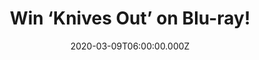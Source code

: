 ---
campaign-uuid: "c-e1269438-16b7-4be0-a5c5-181f1c66c649"
type: "Competition"
category: "Entertainment"
date: "2020-03-09T06:00:00.000Z"
end-date: "2020-04-09T23:59:00.000Z"
disable-form: false
is_promoted: false
has_entry_page: true
title: "Win ‘Knives Out’ on Blu-ray!"
competition-description: "<p>Acclaimed writer and director Rian Johnson (Brick, Looper,\
  \ Star Wars: The Last Jedi) pays tribute to mystery mastermind Agatha Christie in\
  \ KNIVES OUT: a suspenseful, twist-filled whodunnit where everyone is a suspect.\
  \ We want you to enjoy as much as we did so that’s why we are giving you the chance\
  \ of wining this fantastic movie.</p>\n<p>Click below for a chance to win.</p>\n"
hero-header: "Win ‘Knives Out’ on Blu-ray!"
terms-confirmation: "N/A"
banner-img: "https://assets.expresslyapp.com/asset-4bb47be1-29e9-44b1-bceb-3e086a8c56eb.jpg"
logo-left-href: "https://club.expressly.io"
logo-left-image: "https://assets.expresslyapp.com/asset-f2f349d9-1834-4187-b937-1d355e756d2b.jpg"
logo-left-title: "Club Expressly"
bg-image-hero: "https://assets.expresslyapp.com/asset-c1cd7f91-6098-4dc1-be00-39dec78bd3ad.jpg"
bg-image-first: "https://assets.expresslyapp.com/asset-4b8b2a78-5901-4c94-8ec0-b0350ae9b0bf.jpg"
section1-content: "<p>When renowned crime novelist Harlan Thrombey (Christopher Plummer)\
  \ is found dead at his estate just after his 85th birthday, the inquisitive and\
  \ debonair Detective Benoit Blanc (Daniel Craig) is mysteriously enlisted to investigate.\
  \ From Harlan's dysfunctional family to his devoted staff, Blanc sifts through a\
  \ web of red herrings and self-serving lies to uncover the truth behind Harlan's\
  \ untimely death.\n</p>\n<p>Want to know what’s next? Enter below for a chance to\
  \ win it now.</p>\n"
entry-title: "Win ‘Knives Out’ on Blu-ray!"
entry-content: "<p>Enter the draw to win ‘Knives Out’ on Blu-ray by completing the\
  \ form below before 23:59 on the 9th of April 2020.</p>\n"
has-winner: false
prize-description: "‘Knives Out’ on Blu-ray!"
special-conditions: "Multiple entries are allowed up to one every day.\r\n\r\nThis\
  \ competition is also available on: https://aaa.nme.com/competitions/knives-out-blu-ray"
country-restrictions:
- "GB"
---